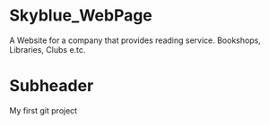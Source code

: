 # Skyblue_WebPage

A Website for a company that provides reading service. Bookshops, Libraries, Clubs e.tc.

# Subheader

My first git project
